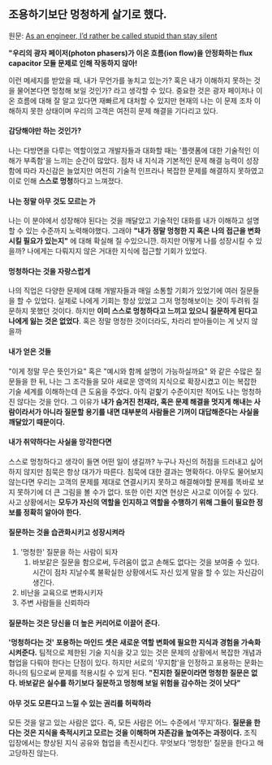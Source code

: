 ## 조용하기보단 멍청하게 살기로 했다.

원문: [As an engineer, I’d rather be called stupid than stay silent](https://shiftmag.dev/asking-questions-engineering-career-advice-4895/)

**"우리의 광자 페이저(photon phasers)가 이온 흐름(ion flow)을 안정화하는 flux capacitor 모듈 문제로 인해 작동하지 않아!**

이런 메세지를 받았을 때, 내가 무언가를 놓치고 있는가? 혹은 내가 이해하지 못하는 것을 물어본다면 멍청해 보일 것인가? 라고 생각할 수 있다. 중요한 것은 광자 페이저나 이온 흐름에 대해 잘 알고 있다면 재빠르게 대처할 수 있지만 현재의 나는 이 문제 조차 이해하지 못한 상태이며 우리의 고객은 여전히 문제 해결을 기다리고 있다.

#### 감당해야만 하는 것인가?

나는 다방면을 다루는 역할이었고 개발자들과 대화할 때는 '플랫폼에 대한 기술적인 이해가 부족함'을 느끼는 순간이 많았다. 점차 내 지식과 기본적인 문제 해결 능력이 성장함에 따라 자신감은 늘었지만 여전히 기술적 인프라나 복잡한 문제를 해결하지 못하였고 이로 인해 **스스로 멍청**하다고 느껴졌다.

#### 나는 정말 아무 것도 모르는 가

나는 이 분야에서 성장해야 된다는 것을 깨달았고 기술적인 대화를 내가 이해하고 설명할 수 있는 수준까지 노력해야했다. 그래야 **"내가 정말 멍청한 지 혹은 나의 접근을 변화시킬 필요가 있는지"** 에 대해 확실해 질 수있으니깐. 하지만 어떻게 나를 성장시킬 수 있을까? 나에게는 다뤄지지 않은 거대한 지식에 접근할 기회가 있었다.

#### 멍청하다는 것을 자랑스럽게

나의 직업은 다양한 문제에 대해 개발자들과 매일 소통할 기회가 있었기에 여러 질문들을 할 수 있었다. 실제로 나에게 기회는 항상 있었고 그저 멍청해보이는 것이 두려워 질문하지 못했던 것이다. 하지만 **이미 스스로 멍청하다고 느끼고 있으니 질문하게 된다고 나에게 잃는 것은 없었다**. 혹은 정말 멍청한 것이더라도, 차라리 받아들이는 게 낫지 않을까

#### 내가 얻은 것들

"이게 정말 무슨 뜻인가요" 혹은 "예시와 함께 설명이 가능하실까요" 와 같은 수많은 질문들을 한 뒤, 나는 그 조각들을 모아 새로운 영역의 지식으로 확장시켰고 이는 복잡한 기술 세계를 이해하는데 큰 도움을 주었다. 아직 겉핥기 수준이지만 적어도 나는 멍청하진 않다는 것을 안다. 그 이유가 **내가 숨겨진 천재라, 혹은 문제 해결을 멋지게 해내는 사람이라서가 아니라 질문할 용기를 내면 대부분의 사람들은 기꺼이 대답해준다는 사실을 깨달았기 때문이다.**

#### 내가 취약하다는 사실을 망각한다면

스스로 멍청하다고 생각이 들면 어떤 일이 생길까? 누구나 자신의 허점을 드러내고 싶어하지 않지만 침묵은 항상 대가가 따른다. 침묵에 대한 결과는 명확하다. 아무도 물어보지 않는다면 우리는 고객의 문제를 제대로 연결시키지 못하고 해결해야할 문제를 똑바로 보지 못하기에 더 큰 그림을 볼 수가 없다. 또한 이런 지연 현상은 사고로 이어질 수 있다. 사고 상황에서는 **모두가 자신의 역할을 인지하고 역할을 수행하기 위해 그들이 필요한 정보를 정확히 알아야 한다.**

#### 질문하는 것을 습관화시키고 성장시켜라

1. '멍청한' 질문을 하는 사람이 되자
    1. 바보같은 질문을 함으로써, 두려움이 없고 손해도 없다는 것을 보여줄 수 있다. 시간이 점차 지날수록 불확실한 상황에서도 자신 있게 말을 할 수 있는 자신감이 생긴다.
2. 비난을 교육으로 변화시키자
3. 주변 사람들을 신뢰하라

#### 질문하는 것은 당신을 더 높은 커리어로 이끌어 준다.

**'멍청하다는 것' 포용하는 마인드 셋은 새로운 역할 변화에 필요한 지식과 경험을 가속화 시켜준다.** 팀적으로 제한된 기술 지식을 갖고 있는 것은 문제의 상황에서 복잡한 개념과 협업을 다뤄야 한다는 단점이 있다. 하지만 서로의 '무지함'을 인정하고 포용하는 문화는 하나의 팀으로써 문제를 적용시킬 수 있게 된다. **"진지한 질문이라면 멍청한 질문은 없다. 바보같은 실수를 하기보다 질문하고 멍청해 보일 위험을 감수하는 것이 낫다"**

#### 아무 것도 모른다고 느낄 수 있는 권리를 허락하라

모든 것을 알고 있는 사람은 없다. 즉, 모든 사람은 어느 수준에서 '무지'하다. **질문을 한다는 것은 지식을 축적시키고 모르는 것을 이해하며 자존감을 높여주는 과정이다.** 조직 입장에서는 향상된 지식 공유와 협업을 촉진시킨다. 무엇보다 '멍청한' 질문을 한다고 해고당하진 않는다.
